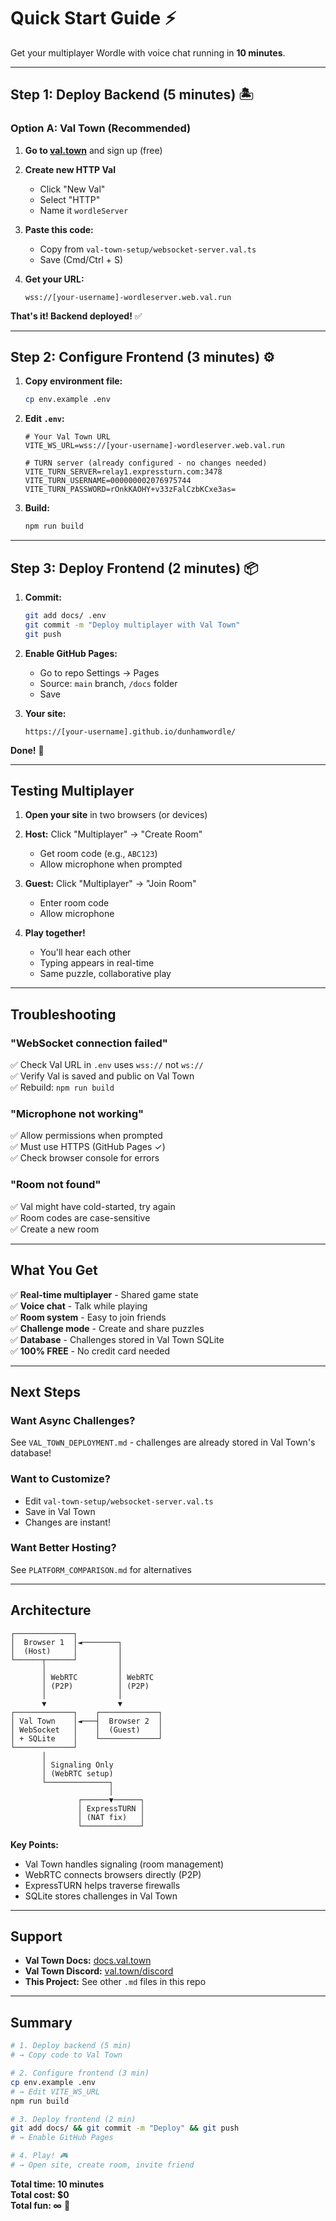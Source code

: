 # Quick Start Guide ⚡

Get your multiplayer Wordle with voice chat running in **10 minutes**.

---

## Step 1: Deploy Backend (5 minutes) 🏝️

### Option A: Val Town (Recommended)

1. **Go to [val.town](https://val.town)** and sign up (free)

2. **Create new HTTP Val**
   - Click "New Val"
   - Select "HTTP"
   - Name it `wordleServer`

3. **Paste this code:**
   - Copy from `val-town-setup/websocket-server.val.ts`
   - Save (Cmd/Ctrl + S)

4. **Get your URL:**
   ```
   wss://[your-username]-wordleserver.web.val.run
   ```

**That's it! Backend deployed!** ✅

---

## Step 2: Configure Frontend (3 minutes) ⚙️

1. **Copy environment file:**
   ```bash
   cp env.example .env
   ```

2. **Edit `.env`:**
   ```env
   # Your Val Town URL
   VITE_WS_URL=wss://[your-username]-wordleserver.web.val.run
   
   # TURN server (already configured - no changes needed)
   VITE_TURN_SERVER=relay1.expressturn.com:3478
   VITE_TURN_USERNAME=000000002076975744
   VITE_TURN_PASSWORD=rOnkKAOHY+v33zFalCzbKCxe3as=
   ```

3. **Build:**
   ```bash
   npm run build
   ```

---

## Step 3: Deploy Frontend (2 minutes) 📦

1. **Commit:**
   ```bash
   git add docs/ .env
   git commit -m "Deploy multiplayer with Val Town"
   git push
   ```

2. **Enable GitHub Pages:**
   - Go to repo Settings → Pages
   - Source: `main` branch, `/docs` folder
   - Save

3. **Your site:**
   ```
   https://[your-username].github.io/dunhamwordle/
   ```

**Done!** 🎉

---

## Testing Multiplayer

1. **Open your site** in two browsers (or devices)

2. **Host:** Click "Multiplayer" → "Create Room"
   - Get room code (e.g., `ABC123`)
   - Allow microphone when prompted

3. **Guest:** Click "Multiplayer" → "Join Room"
   - Enter room code
   - Allow microphone

4. **Play together!**
   - You'll hear each other
   - Typing appears in real-time
   - Same puzzle, collaborative play

---

## Troubleshooting

### "WebSocket connection failed"
✅ Check Val URL in `.env` uses `wss://` not `ws://`  
✅ Verify Val is saved and public on Val Town  
✅ Rebuild: `npm run build`

### "Microphone not working"
✅ Allow permissions when prompted  
✅ Must use HTTPS (GitHub Pages ✓)  
✅ Check browser console for errors

### "Room not found"
✅ Val might have cold-started, try again  
✅ Room codes are case-sensitive  
✅ Create a new room

---

## What You Get

✅ **Real-time multiplayer** - Shared game state  
✅ **Voice chat** - Talk while playing  
✅ **Room system** - Easy to join friends  
✅ **Challenge mode** - Create and share puzzles  
✅ **Database** - Challenges stored in Val Town SQLite  
✅ **100% FREE** - No credit card needed

---

## Next Steps

### Want Async Challenges?
See `VAL_TOWN_DEPLOYMENT.md` - challenges are already stored in Val Town's database!

### Want to Customize?
- Edit `val-town-setup/websocket-server.val.ts`
- Save in Val Town
- Changes are instant!

### Want Better Hosting?
See `PLATFORM_COMPARISON.md` for alternatives

---

## Architecture

```
┌─────────────┐
│  Browser 1  │◄────────┐
│  (Host)     │         │
└──────┬──────┘         │
       │                │
       │ WebRTC         │ WebRTC
       │ (P2P)          │ (P2P)
       │                │
       ▼                ▼
┌─────────────┐    ┌─────────────┐
│ Val Town    │◄───┤  Browser 2  │
│ WebSocket   │    │  (Guest)    │
│ + SQLite    │    └─────────────┘
└─────────────┘
       │
       │ Signaling Only
       │ (WebRTC setup)
       └──────────────┐
                      │
               ┌──────▼──────┐
               │ ExpressTURN │
               │ (NAT fix)   │
               └─────────────┘
```

**Key Points:**
- Val Town handles signaling (room management)
- WebRTC connects browsers directly (P2P)
- ExpressTURN helps traverse firewalls
- SQLite stores challenges in Val Town

---

## Support

- **Val Town Docs:** [docs.val.town](https://docs.val.town)
- **Val Town Discord:** [val.town/discord](https://val.town/discord)
- **This Project:** See other `.md` files in this repo

---

## Summary

```bash
# 1. Deploy backend (5 min)
# → Copy code to Val Town

# 2. Configure frontend (3 min)
cp env.example .env
# → Edit VITE_WS_URL
npm run build

# 3. Deploy frontend (2 min)
git add docs/ && git commit -m "Deploy" && git push
# → Enable GitHub Pages

# 4. Play! 🎮
# → Open site, create room, invite friend
```

**Total time: 10 minutes**  
**Total cost: $0**  
**Total fun: ∞** 🎉

